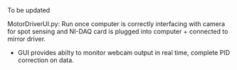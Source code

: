 To be updated

MotorDriverUI.py: Run once computer is correctly interfacing with camera for spot sensing and NI-DAQ card is plugged into computer + connected to mirror driver.
- GUI provides abilty to monitor webcam output in real time, complete PID correction on data.
